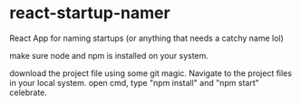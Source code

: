 # react-startup-namer
React App for naming startups (or anything that needs a catchy name lol)

make sure node and npm is installed on your system. 

download the project file using some git magic. Navigate to the project files in your local system.
open cmd, type "npm install" and "npm start"
celebrate. 
